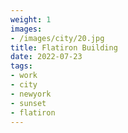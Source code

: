 ```yaml
---
weight: 1
images:
- /images/city/20.jpg
title: Flatiron Building
date: 2022-07-23
tags:
- work
- city
- newyork
- sunset
- flatiron
---
```

